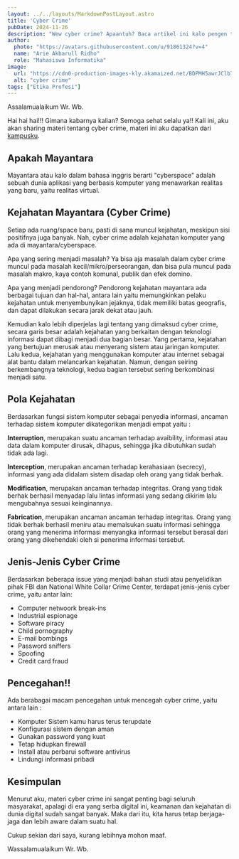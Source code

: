 ```yaml
---
layout: ../../layouts/MarkdownPostLayout.astro
title: 'Cyber Crime'
pubDate: 2024-11-26
description: "Wew cyber crime? Apaantuh? Baca artikel ini kalo pengen tahu!"
author:
  photo: "https://avatars.githubusercontent.com/u/91861324?v=4"
  name: "Arie Akbarull Ridho"
  role: "Mahasiswa Informatika"
image:
  url: "https://cdn0-production-images-kly.akamaized.net/BDPMH5awrJClb7VPyfdl_Plc_3I=/1200x675/smart/filters:quality(75):strip_icc():format(jpeg)/kly-media-production/medias/692780/original/cyber-crime.jpg"
  alt: "cyber crime"
tags: ["Etika Profesi"]
---
```

Assalamualaikum Wr. Wb. 

Hai hai hai!!! Gimana kabarnya kalian? Semoga sehat selalu ya!! Kali ini, aku akan sharing materi tentang cyber crime, materi ini aku dapatkan dari [kampusku](https://unej.ac.id).

## Apakah Mayantara
Mayantara atau kalo dalam bahasa inggris berarti "cyberspace" adalah sebuah dunia aplikasi yang berbasis komputer yang menawarkan realitas yang baru, yaitu realitas virtual.

## Kejahatan Mayantara (Cyber Crime)
Setiap ada ruang/space baru, pasti di sana muncul kejahatan, meskipun sisi positifnya juga banyak. Nah, cyber crime adalah kejahatan komputer yang ada di mayantara/cyberspace.

Apa yang sering menjadi masalah? Ya bisa aja masalah dalam cyber crime muncul pada masalah kecil/mikro/perseorangan, dan bisa pula muncul pada masalah makro, kaya contoh komunal, publik dan efek domino.

Apa yang menjadi pendorong? Pendorong kejahatan mayantara ada berbagai tujuan dan hal-hal, antara lain yaitu memungkinkan pelaku kejahatan untuk menyembunyikan jejaknya, tidak memiliki batas geografis, dan dapat dilakukan secara jarak dekat atau jauh.

Kemudian kalo lebih diperjelas lagi tentang yang dimaksud cyber crime, secara garis besar adalah kejahatan yang berkaitan dengan teknologi informasi dapat dibagi menjadi dua bagian besar. Yang pertama, kejatahan yang bertujuan merusak atau menyerang sistem atau jaringan komputer. Lalu kedua, kejahatan yang menggunakan komputer atau internet sebagai alat bantu dalam melancarkan kejahatan. Namun, dengan seiring berkembangnya teknologi, kedua bagian tersebut sering berkombinasi menjadi satu.

## Pola Kejahatan
Berdasarkan fungsi sistem komputer sebagai penyedia informasi, ancaman terhadap sistem komputer dikategorikan menjadi empat yaitu :

**Interruption**, merupakan suatu ancaman terhadap avaibility, informasi atau data dalam komputer dirusak, dihapus, sehingga jika dibutuhkan sudah tidak ada lagi.

**Interception**, merupakan ancaman terhadap kerahasiaan (secrecy), informasi yang ada didalam sistem disadap oleh orang yang tidak berhak.

**Modification**, merupakan ancaman terhadap integritas. Orang yang tidak berhak berhasil menyadap lalu lintas informasi yang sedang dikirim lalu mengubahnya sesuai keinginannya.

**Fabrication**, merupakan ancaman ancaman terhadap integritas. Orang yang tidak berhak berhasil meniru atau memalsukan suatu informasi sehingga orang yang menerima informasi menyangka informasi tersebut berasal dari orang yang dikehendaki oleh si penerima informasi tersebut.

## Jenis-Jenis Cyber Crime
Berdasarkan beberapa issue yang menjadi bahan studi atau penyelidikan pihak FBI dan National White Collar Crime Center, terdapat jenis-jenis cyber crime, yaitu antar lain:
- Computer netwoork break-ins
- Industrial espionage
- Software piracy
- Child pornography
- E-mail bombings
- Password sniffers
- Spoofing
- Credit card fraud

## Pencegahan!!
Ada berabagai macam pencegahan untuk mencegah cyber crime, yaitu antara lain :
- Komputer Sistem kamu harus terus terupdate
- Konfigurasi sistem dengan aman
- Gunakan password yang kuat
- Tetap hidupkan firewall
- Install atau perbarui software antivirus
- Lindungi informasi pribadi

## Kesimpulan 
Menurut aku, materi cyber crime ini sangat penting bagi seluruh masyarakat, apalagi di era yang serba digital ini, keamanan dan kejahatan di dunia digital sudah sangat banyak. Maka dari itu, kita harus tetap berjaga-jaga dan lebih aware dalam suatu hal.

Cukup sekian dari saya, kurang lebihnya mohon maaf.

Wassalamualaikum Wr. Wb.